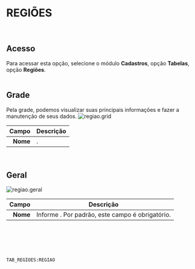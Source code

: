 # REGIÕES
<br>

## Acesso
Para acessar esta opção, selecione o módulo **Cadastros**, opção **Tabelas**, opção **Regiões**.
<br>
<br>

## Grade
Pela grade, podemos visualizar suas principais informações e fazer a manutenção de seus dados.
![regiao.grid](https://raw.githubusercontent.com/netforcews/docs-siscom/master/cadastros/imagens/regiao.grid.png)

Campo | Descrição
--:|---
**Nome** | .
<br>

## Geral
![regiao.geral](https://raw.githubusercontent.com/netforcews/docs-siscom/master/cadastros/imagens/regiao.geral.png)

Campo | Descrição
--:|---
**Nome** | Informe . Por padrão, este campo é obrigatório.
<br>
<br>
<br>
<br>

```TAB_REGIOES:REGIAO```
